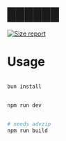 # ██████

[![Size report](https://img.shields.io/endpoint?url=https://platane.github.io/js13k-2023/shieldio_size.json&style=flat-square)](https://platane.github.io/js13k-2023/bundle.zip)

# Usage

```sh

bun install


npm run dev


# needs advzip
npm run build

```
